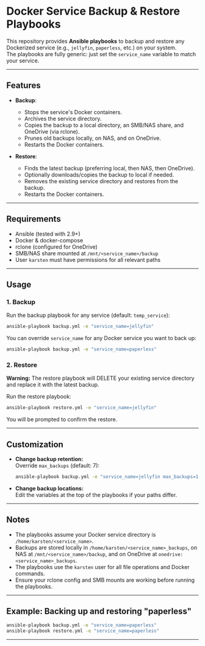 # Docker Service Backup & Restore Playbooks

This repository provides **Ansible playbooks** to backup and restore any Dockerized service (e.g., `jellyfin`, `paperless`, etc.) on your system.  
The playbooks are fully generic: just set the `service_name` variable to match your service.

---

## Features

- **Backup**:  
  - Stops the service's Docker containers.
  - Archives the service directory.
  - Copies the backup to a local directory, an SMB/NAS share, and OneDrive (via rclone).
  - Prunes old backups locally, on NAS, and on OneDrive.
  - Restarts the Docker containers.

- **Restore**:  
  - Finds the latest backup (preferring local, then NAS, then OneDrive).
  - Optionally downloads/copies the backup to local if needed.
  - Removes the existing service directory and restores from the backup.
  - Restarts the Docker containers.

---

## Requirements

- Ansible (tested with 2.9+)
- Docker & docker-compose
- rclone (configured for OneDrive)
- SMB/NAS share mounted at `/mnt/<service_name>/backup`
- User `karsten` must have permissions for all relevant paths

---

## Usage

### 1. **Backup**

Run the backup playbook for any service (default: `temp_service`):

```bash
ansible-playbook backup.yml -e "service_name=jellyfin"
```

You can override `service_name` for any Docker service you want to back up:

```bash
ansible-playbook backup.yml -e "service_name=paperless"
```

### 2. **Restore**

**Warning:** The restore playbook will DELETE your existing service directory and replace it with the latest backup.

Run the restore playbook:

```bash
ansible-playbook restore.yml -e "service_name=jellyfin"
```

You will be prompted to confirm the restore.

---

## Customization

- **Change backup retention:**  
  Override `max_backups` (default: 7):

  ```bash
  ansible-playbook backup.yml -e "service_name=jellyfin max_backups=14"
  ```

- **Change backup locations:**  
  Edit the variables at the top of the playbooks if your paths differ.

---

## Notes

- The playbooks assume your Docker service directory is `/home/karsten/<service_name>`.
- Backups are stored locally in `/home/karsten/<service_name>_backups`, on NAS at `/mnt/<service_name>/backup`, and on OneDrive at `onedrive:<service_name>_backups`.
- The playbooks use the `karsten` user for all file operations and Docker commands.
- Ensure your rclone config and SMB mounts are working before running the playbooks.

---

## Example: Backing up and restoring "paperless"

```bash
ansible-playbook backup.yml -e "service_name=paperless"
ansible-playbook restore.yml -e "service_name=paperless"
```

---